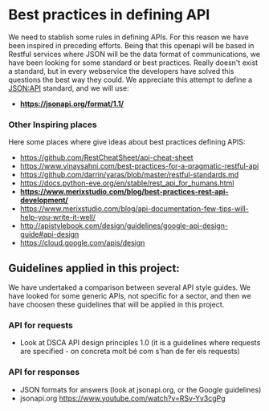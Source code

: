 # Best practices in defining API

We need to stablish some rules in defining APIs. For this reason we have been inspired in preceding efforts. Being that this openapi will be based in Restful services where JSON will be the data format of communications, we have been looking for some standard or best practices. Really doesn't exist a standard, but in every webservice the developers have solved this questions the best way they could. We appreciate this attempt to define a [JSON:API](https://jsonapi.org/format/1.1/) standard, and we will use:

- **https://jsonapi.org/format/1.1/**


### Other Inspiring places
Here some places where give ideas about best practices defining APIS:
- https://github.com/RestCheatSheet/api-cheat-sheet
- https://www.vinaysahni.com/best-practices-for-a-pragmatic-restful-api
- https://github.com/darrin/yaras/blob/master/restful-standards.md
- https://docs.python-eve.org/en/stable/rest_api_for_humans.html
- **https://www.merixstudio.com/blog/best-practices-rest-api-development/**
- https://www.merixstudio.com/blog/api-documentation-few-tips-will-help-you-write-it-well/
- http://apistylebook.com/design/guidelines/google-api-design-guide#api-design
- https://cloud.google.com/apis/design

## Guidelines applied in this project:

We have undertaked a comparison between several API style guides. We have looked for some generic APIs, not specific for a sector, and then we have choosen these guidelines that will be applied in this project.

### API for requests

- Look at DSCA API design principles 1.0 (it is a guidelines where requests are specified - on concreta molt bé com s'han de fer els requests)
### API for responses

- JSON formats for answers (look at jsonapi.org, or the Google guidelines)
- jsonapi.org https://www.youtube.com/watch?v=RSv-Yv3cgPg
